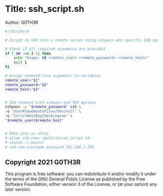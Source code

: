 # Title: ssh_script.sh
Author: G0TH3R


```bash
#!/bin/bash

# Script to SSH into a remote server using sshpass and specific SSH options

# Check if all required arguments are provided
if [ $# -ne 3 ]; then
    echo "Usage: $0 <remote_user> <remote_password> <remote_host>"
    exit 1
fi

# Assign command-line arguments to variables
remote_user="$1"
remote_password="$2"
remote_host="$3"


# SSH command with sshpass and SSH options
sshpass -p "$remote_password" ssh \
-o "UserKnownHostsFile=/dev/null" \
-o "StrictHostKeyChecking=no" \
"$remote_user@$remote_host"


# Make into an alias
# alias ssh-rem='/path/to/ssh_script.sh'
# source ~/.bashrc
# ssh-rem username password 192.168.1.251
```



## Copyright 2021 G0TH3R

This program is free software: you can redistribute it and/or modify it under the terms of the GNU General Public License as published by the Free Software Foundation, either version 3 of the License, or (at your option) any later version.
